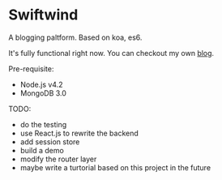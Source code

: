 # Swiftwind

A blogging paltform. Based on koa, es6.

It's fully functional right now. You can checkout my own [blog](http://yyqian.com/).

Pre-requisite:

- Node.js v4.2
- MongoDB 3.0

TODO:

- do the testing
- use React.js to rewrite the backend
- add session store
- build a demo
- modify the router layer
- maybe write a turtorial based on this project in the future